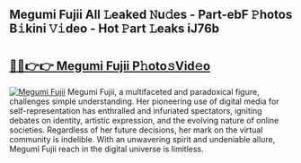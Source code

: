 ## Megumi Fujii All 𝙻eaked 𝙽u𝚍es - Part-ebF 𝙿hotos B𝚒kini 𝚅𝚒deo - Hot 𝙿art 𝙻eaks iJ76b

# <h2><a href="http://ld6bme.urlbe.top/?page=Megumi+Fujii">🔗🔗👉👉 Megumi Fujii P𝚑oto𝚜Vid𝚎o</a></h2>

[![Megumi Fujii](https://i.imgur.com/eBuTRDB.gif)](http://ld6bme.urlbe.top/?page=Megumi+Fujii)
Megumi Fujii, a multifaceted and paradoxical figure, challenges simple understanding. Her pioneering use of digital media for self-representation has enthralled and infuriated spectators, igniting debates on identity, artistic expression, and the evolving nature of online societies. Regardless of her future decisions, her mark on the virtual community is indelible. With an unwavering spirit and undeniable allure, Megumi Fujii reach in the digital universe is limitless.
